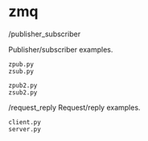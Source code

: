 # zmq

/publisher_subscriber

  Publisher/subscriber examples.

    zpub.py
    zsub.py

    zpub2.py
    zsub2.py

/request_reply
  Request/reply examples.

    client.py
    server.py
